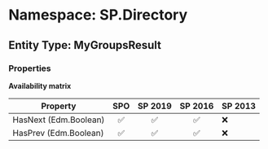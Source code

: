 # Namespace: SP.Directory

## Entity Type: MyGroupsResult

### Properties

**Availability matrix**

Property | SPO | SP 2019 | SP 2016 | SP 2013
----------|:---:|:-------:|:-------:|:-------
HasNext (Edm.Boolean) | ✅ | ✅ | ✅ | ❌
HasPrev (Edm.Boolean) | ✅ | ✅ | ✅ | ❌

